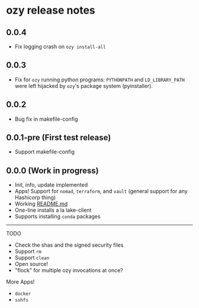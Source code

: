 # ozy release notes

## 0.0.4
* Fix logging crash on `ozy install-all`

## 0.0.3
* Fix for `ozy` running python programs: `PYTHONPATH` and `LD_LIBRARY_PATH` were left hijacked by
  `ozy`'s package system (pyinstaller).

## 0.0.2
* Bug fix in makefile-config


## 0.0.1-pre (First test release)
* Support makefile-config

## 0.0.0 (Work in progress) 
* Init, info, update implemented
* Apps! Support for `nomad`, `terraform`, and `vault` (general support for any Hashicorp thing)
* Working [README.md](README.md) 
* One-line installs a la lake-client 
* Supports installing `conda` packages


---

TODO
* Check the shas and the signed security files
* Support `rm`
* Support `clean`
* Open source! 
* "flock" for multiple ozy invocations at once?

More Apps!
* `docker`
* `sshfs`

